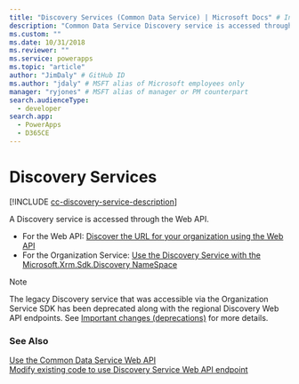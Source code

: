 ```yaml
---
title: "Discovery Services (Common Data Service) | Microsoft Docs" # Intent and product brand in a unique string of 43-59 chars including spaces
description: "Common Data Service Discovery service is accessed through either the Web API or the Organization Service."
ms.custom: ""
ms.date: 10/31/2018
ms.reviewer: ""
ms.service: powerapps
ms.topic: "article"
author: "JimDaly" # GitHub ID
ms.author: "jdaly" # MSFT alias of Microsoft employees only
manager: "ryjones" # MSFT alias of manager or PM counterpart
search.audienceType: 
  - developer
search.app: 
  - PowerApps
  - D365CE
---
```

# Discovery Services

[!INCLUDE [cc-discovery-service-description](includes/cc-discovery-service-description.md)]


A Discovery service is accessed through the Web API.

- For the Web API: [Discover the URL for your organization using the Web API](webapi/discover-url-organization-web-api.md)
- For the Organization Service: [Use the Discovery Service with the Microsoft.Xrm.Sdk.Discovery NameSpace](org-service/discovery-service.md)

> [!NOTE]
> The legacy Discovery service that was accessible via the Organization Service SDK has been deprecated along with the regional Discovery Web API endpoints. See [Important changes (deprecations)](/power-platform/important-changes-coming.md) for more details.

### See Also

[Use the Common Data Service Web API](webapi/overview.md)<br />
[Modify existing code to use Discovery Service Web API endpoint](discovery-orgsdk-to-webapi.md)
